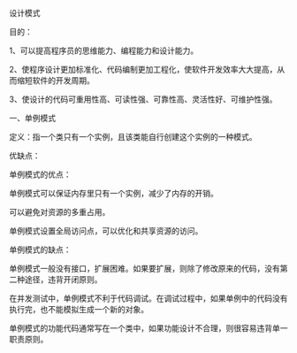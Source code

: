 设计模式

目的：

1、可以提高程序员的思维能力、编程能力和设计能力。

2、使程序设计更加标准化、代码编制更加工程化，使软件开发效率大大提高，从而缩短软件的开发周期。

3、使设计的代码可重用性高、可读性强、可靠性高、灵活性好、可维护性强。

一、单例模式

定义：指一个类只有一个实例，且该类能自行创建这个实例的一种模式。

优缺点：

单例模式的优点：

单例模式可以保证内存里只有一个实例，减少了内存的开销。

可以避免对资源的多重占用。

单例模式设置全局访问点，可以优化和共享资源的访问。

单例模式的缺点：

单例模式一般没有接口，扩展困难。如果要扩展，则除了修改原来的代码，没有第二种途径，违背开闭原则。

在并发测试中，单例模式不利于代码调试。在调试过程中，如果单例中的代码没有执行完，也不能模拟生成一个新的对象。

单例模式的功能代码通常写在一个类中，如果功能设计不合理，则很容易违背单一职责原则。
